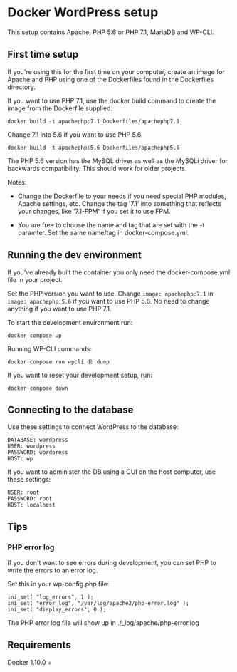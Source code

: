 # Docker WordPress setup

This setup contains Apache, PHP 5.6 or PHP 7.1, MariaDB and WP-CLI.

## First time setup

If you're using this for the first time on your computer, create an image for Apache and PHP using one of the Dockerfiles found in the Dockerfiles directory.

If you want to use PHP 7.1, use the docker build command to create the image from the Dockerfile supplied:

`docker build -t apachephp:7.1 Dockerfiles/apachephp7.1`

Change 7.1 into 5.6 if you want to use PHP 5.6. 

`docker build -t apachephp:5.6 Dockerfiles/apachephp5.6`

The PHP 5.6 version has the MySQL driver as well as the MySQLi driver for backwards compatibility. This should work for older projects.

Notes: 

* Change the Dockerfile to your needs if you need special PHP modules, Apache settings, etc. Change the tag '7.1' into something that reflects your changes, like '7.1-FPM' if you set it to use FPM.

* You are free to choose the name and tag that are set with the -t paramter. Set the same name/tag in docker-compose.yml.

## Running the dev environment

If you've already built the container you only need the docker-compose.yml file in your project.

Set the PHP version you want to use. Change `image: apachephp:7.1` in `image: apachephp:5.6` if you want to use PHP 5.6. No need to change anything if you want to use PHP 7.1.

To start the development environment run:

`docker-compose up`

Running WP-CLI commands:

`docker-compose run wpcli db dump`

If you want to reset your development setup, run:

`docker-compose down`

## Connecting to the database

Use these settings to connect WordPress to the database:

```
DATABASE: wordpress
USER: wordpress
PASSWORD: wordpress
HOST: wp
```

If you want to administer the DB using a GUI on the host computer, use these settings:

```
USER: root
PASSWORD: root
HOST: localhost
```

## Tips

### PHP error log

If you don't want to see errors during development, you can set PHP to write the errors to an error log. 

Set this in your wp-config.php file:

```
ini_set( "log_errors", 1 );
ini_set( "error_log", "/var/log/apache2/php-error.log" );
ini_set( "display_errors", 0 );
```
The PHP error log file will show up in ./_log/apache/php-error.log

## Requirements
Docker 1.10.0 +
